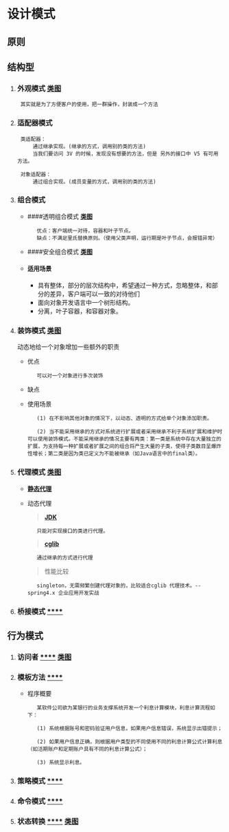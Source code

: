 # 设计模式
## 原则
 ## 结构型
1. ### 外观模式 [**类图**](image/12.jpg)

        其实就是为了方便客户的使用，把一群操作，封装成一个方法
    
1. ### 适配器模式

        类适配器：
            通过继承实现。(继承的方式，调用别的类的方法)
            当我们要访问 3V 的时候，发现没有想要的方法，但是 另外的接口中 V5 有可用方法。
            
        对象适配器：
            通过组合实现。(成员变量的方式，调用别的类的方法)
            
1. ### 组合模式
   + ####透明组合模式 [**类图**](image/toumingmodel.jpg)
   
            优点：客户端统一对待，容器和叶子节点。
            缺点：不满足里氏替换原则。（使用父类声明，运行期是叶子节点，会报错异常）
   
   + ####安全组合模式 [**类图**](image/safemodel.jpg)
   
   + #### 适用场景
   
       * 具有整体，部分的层次结构中，希望通过一种方式，忽略整体，和部分的差异，客户端可以一致的对待他们
       * 面向对象开发语言中一个树形结构。
       * 分离，叶子容器，和容器对象。
       
1. ### 装饰模式 [**类图**](image/11.gif)
    动态地给一个对象增加一些额外的职责
    
   + 优点
   
            可以对一个对象进行多次装饰
   
   + 缺点
   
   + 使用场景
   
            (1) 在不影响其他对象的情况下，以动态、透明的方式给单个对象添加职责。
        
            (2) 当不能采用继承的方式对系统进行扩展或者采用继承不利于系统扩展和维护时可以使用装饰模式。不能采用继承的情况主要有两类：第一类是系统中存在大量独立的扩展，为支持每一种扩展或者扩展之间的组合将产生大量的子类，使得子类数目呈爆炸性增长；第二类是因为类已定义为不能被继承（如Java语言中的final类）。
   
1. ### 代理模式 [**类图**](image/13.jpg)
   + [**静态代理**](jie_gou/dai_li_mo_shi/jingtaidaili) 
   
   + 动态代理
   
        > [**JDK**](jie_gou/dai_li_mo_shi/jdkdaili)
   
            只能对实现接口的类进行代理。
        
        > [**cglib**](jie_gou/dai_li_mo_shi/cglib)
   
            通过继承的方式进行代理
        
        > 性能比较
        
            singleton，无需频繁创建代理对象的，比较适合cglib 代理技术。--spring4.x 企业应用开发实战
1. ### 桥接模式 [****](jie_gou/qiao_jie)
     
## 行为模式
   1. ### 访问者 [****](xing_wei/fang_wen_zhe) [**类图**](image/1333713874_7112.gif)
   1. ### 模板方法 [****](xing_wei/mo_ban)
       + 程序概要
       
                某软件公司欲为某银行的业务支撑系统开发一个利息计算模块，利息计算流程如下：
                
                (1) 系统根据账号和密码验证用户信息，如果用户信息错误，系统显示出错提示；
                
                (2) 如果用户信息正确，则根据用户类型的不同使用不同的利息计算公式计算利息（如活期账户和定期账户具有不同的利息计算公式）；
                
                (3) 系统显示利息。
   1. ### 策略模式 [****](xing_wei/ce_lv)
   
   1. ### 命令模式 [****](xing_wei/ming_ling)
   
   1. ### 状态转换 [****](xing_wei/zhuang_tai) [**类图**](image/1358693610_6618.jpg)

        